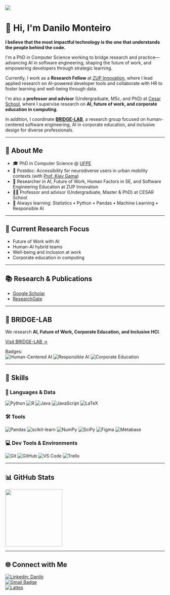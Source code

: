 <!-- Visitas -->
![](https://komarev.com/ghpvc/?username=dan1lo&color=006bed)

# 👋 Hi, I'm Danilo Monteiro

**I believe that the most impactful technology is the one that understands the people behind the code.**

I'm a PhD in Computer Science working to bridge research and practice—advancing AI in software engineering, shaping the future of work, and empowering developers through strategic learning.

Currently, I work as a **Research Fellow** at [ZUP Innovation](https://www.zup.com.br/), where I lead applied research on AI-powered developer tools and collaborate with HR to foster learning and well-being through data.  

I'm also a **professor and advisor** (Undergraduate, MSc, and PhD) at [Cesar School](https://www.cesar.school), where I supervise research on **AI, future of work, and corporate education in computing**.  

In addition, I coordinate [**BRIDGE-LAB**](https://github.com/BridgeResearchLab), a research group focused on human-centered software engineering, AI in corporate education, and inclusive design for diverse professionals.  

---

## 🧠 About Me

- 🎓 PhD in Computer Science @ [UFPE](https://www.cin.ufpe.br)
- 🔬 Postdoc: Accessibility for neurodiverse users in urban mobility contexts (with [Prof. Kiev Gama](https://www.cin.ufpe.br/~kiev/))
- 💼 Researcher in AI, Future of Work, Human Factors in SE, and Software Engineering Education at ZUP Innovation
- 👨‍🏫 Professor and advisor (Undergraduate, Master & PhD) at CESAR School
- 🌱 Always learning: Statistics • Python • Pandas • Machine Learning • Responsible AI

---
## 📌 Current Research Focus

- Future of Work with AI  
- Human-AI hybrid teams  
- Well-being and inclusion at work  
- Corporate education in computing  

---

## 📚 Research & Publications

- [Google Scholar](https://scholar.google.com/citations?user=aFIranwAAAAJ&hl=pt-BR)  
- [ResearchGate](https://www.researchgate.net/profile/Danilo-Ribeiro-7)

---

## 🧩 BRIDGE-LAB

We research **AI, Future of Work, Corporate Education, and Inclusive HCI**.  

[Visit BRIDGE-LAB →](https://github.com/BridgeResearchLab)  

Badges:  
![Human-Centered AI](https://img.shields.io/badge/Human--Centered%20AI-blue) 
![Responsible AI](https://img.shields.io/badge/Responsible%20AI-green) 
![Corporate Education](https://img.shields.io/badge/Corporate%20Education-orange) 

---


## 🚀 Skills

### 🧪 Languages & Data
![Python](https://img.shields.io/badge/python-3670A0?style=for-the-badge&logo=python&logoColor=ffdd54)
![R](https://img.shields.io/badge/r-%23276DC3.svg?style=for-the-badge&logo=r&logoColor=white)
![Java](https://img.shields.io/badge/java-%23ED8B00.svg?style=for-the-badge&logo=java&logoColor=white)
![JavaScript](https://img.shields.io/badge/javascript-%23323330.svg?style=for-the-badge&logo=javascript&logoColor=%23F7DF1E)
![LaTeX](https://img.shields.io/badge/latex-%23008080.svg?style=for-the-badge&logo=latex&logoColor=white)

### 🛠️ Tools
![Pandas](https://img.shields.io/badge/pandas-%23150458.svg?style=for-the-badge&logo=pandas&logoColor=white)
![scikit-learn](https://img.shields.io/badge/scikit--learn-%23F7931E.svg?style=for-the-badge&logo=scikit-learn&logoColor=white)
![NumPy](https://img.shields.io/badge/numpy-%23013243.svg?style=for-the-badge&logo=numpy&logoColor=white)
![SciPy](https://img.shields.io/badge/SciPy-%230C55A5.svg?style=for-the-badge&logo=scipy&logoColor=%white)
![Figma](https://img.shields.io/badge/figma-%23F24E1E.svg?style=for-the-badge&logo=figma&logoColor=white)
![Metabase](https://img.shields.io/badge/Metabase-509EE3?style=for-the-badge&logo=metabase&logoColor=white)

### 💻 Dev Tools & Environments
![Git](https://img.shields.io/badge/-Git-333333?style=flat&logo=git)
![GitHub](https://img.shields.io/badge/-GitHub-333333?style=flat&logo=github)
![VS Code](https://img.shields.io/badge/-VS%20Code-333333?style=flat&logo=visual-studio-code&logoColor=007ACC)
![Trello](https://img.shields.io/badge/-Trello-333333?style=flat&logo=trello&logoColor=007ACC)

---

## 📊 GitHub Stats

<a href="https://github.com/dan1lo">
  <img height="180em" src="https://github-readme-stats.vercel.app/api?username=dan1lo&theme=dracula&show_icons=true" />
</a>

---


## 🌐 Connect with Me

[![Linkedin: Danilo](https://img.shields.io/badge/-Danilo-blue?style=flat-square&logo=Linkedin&logoColor=white&link=https://www.linkedin.com/in/prof-danilo-monteiro/)](https://www.linkedin.com/in/prof-danilo-monteiro/)  
[![Gmail Badge](https://img.shields.io/badge/-prof.danilo.monteiro@gmail.com-006bed?style=flat-square&logo=Gmail&logoColor=white&link=mailto:prof.danilo.monteiro@gmail.com)](mailto:prof.danilo.monteiro@gmail.com)  
[![Lattes](https://img.shields.io/badge/-Lattes-yellow?style=flat-square&logo=Curriculum-Lattes&logoColor=white&link=http://lattes.cnpq.br/9054177799378154)](http://lattes.cnpq.br/9054177799378154)  
